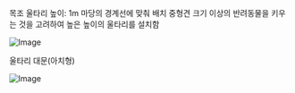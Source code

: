 목조 울타리
높이: 1m
마당의 경계선에 맞춰 배치
중형견 크기 이상의 반려동물을 키우는 것을 고려하여 높은 높이의 울타리를 설치함

![Image](https://github.com/users/wldhks1959/projects/3/assets/155502630/b4f7478c-b924-438a-985c-47108b926fe1)

울타리 대문(아치형)

![Image](https://github.com/users/wldhks1959/projects/3/assets/155502630/2c45439f-83c9-4c98-a3d8-cb4625bafaaa)

